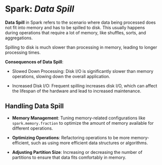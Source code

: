 # Spark: _Data Spill_

**Data Spill** in Spark refers to the scenario where data being processed does not fit
into memory and has to be spilled to disk. This usually happens during operations
that require a lot of memory, like shuffles, sorts, and aggregations.

Spilling to disk is much slower than processing in memory, leading to longer processing
times.

**Consequences of Data Spill**:

* Slowed Down Processing: Disk I/O is significantly slower than memory operations,
  slowing down the overall application.

* Increased Disk I/O: Frequent spilling increases disk I/O, which can affect the
  lifespan of the hardware and lead to increased maintenance.

## Handling Data Spill

* **Memory Management**: Tuning memory-related configurations like `spark.memory.fraction`
  to optimize the amount of memory available for different operations.

* **Optimizing Operations**: Refactoring operations to be more memory-efficient, such
  as using more efficient data structures or algorithms.

* **Adjusting Partition Size**: Increasing or decreasing the number of partitions to
  ensure that data fits comfortably in memory.
